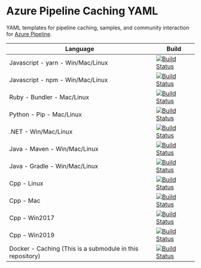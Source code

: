 # Azure Pipeline Caching YAML

YAML templates for pipeline caching, samples, and community interaction for [Azure Pipeline](https://docs.microsoft.com/azure/devops/pipelines/).

| Language  | Build |
| ------------- | ------------- |
| Javascript - yarn - Win/Mac/Linux  | [![Build Status](https://dev.azure.com/codesharing-SU0/cachesandbox/_apis/build/status/caching-node-yarn?branchName=master)](https://dev.azure.com/codesharing-SU0/cachesandbox/_build/latest?definitionId=311&branchName=master) |
| Javascript - npm - Win/Mac/Linux  | [![Build Status](https://dev.azure.com/codesharing-SU0/cachesandbox/_apis/build/status/caching-node-npm?branchName=master)](https://dev.azure.com/codesharing-SU0/cachesandbox/_build/latest?definitionId=310&branchName=master)  |
| Ruby - Bundler - Mac/Linux | [![Build Status](https://dev.azure.com/codesharing-SU0/cachesandbox/_apis/build/status/caching-ruby-bundler?branchName=master)](https://dev.azure.com/codesharing-SU0/cachesandbox/_build/latest?definitionId=315&branchName=master)  |
| Python - Pip - Mac/Linux  | [![Build Status](https://dev.azure.com/codesharing-SU0/cachesandbox/_apis/build/status/caching-python-django?branchName=master)](https://dev.azure.com/codesharing-SU0/cachesandbox/_build/latest?definitionId=313&branchName=master)  |
| .NET - Win/Mac/Linux  | [![Build Status](https://dev.azure.com/codesharing-SU0/cachesandbox/_apis/build/status/caching-dotnet-nuget?branchName=master)](https://dev.azure.com/codesharing-SU0/cachesandbox/_build/latest?definitionId=316&branchName=master)  |
| Java - Maven - Win/Mac/Linux  | [![Build Status](https://dev.azure.com/codesharing-SU0/cachesandbox/_apis/build/status/caching-java-maven?branchName=master)](https://dev.azure.com/codesharing-SU0/cachesandbox/_build/latest?definitionId=314&branchName=master)  |
| Java - Gradle - Win/Mac/Linux  | [![Build Status](https://dev.azure.com/codesharing-SU0/cachesandbox/_apis/build/status/caching-java-gradle?branchName=master)](https://dev.azure.com/codesharing-SU0/cachesandbox/_build/latest?definitionId=317&branchName=master)  |
| Cpp - Linux  | [![Build Status](https://dev.azure.com/codesharing-SU0/cachesandbox/_apis/build/status/caching-cpp-linux?branchName=master)](https://dev.azure.com/codesharing-SU0/cachesandbox/_build/latest?definitionId=319&branchName=master)  |
| Cpp - Mac  | [![Build Status](https://dev.azure.com/codesharing-SU0/cachesandbox/_apis/build/status/caching-cpp-mac?branchName=master)](https://dev.azure.com/codesharing-SU0/cachesandbox/_build/latest?definitionId=320&branchName=master)  |
| Cpp - Win2017  | [![Build Status](https://dev.azure.com/codesharing-SU0/cachesandbox/_apis/build/status/caching-cpp-vs2017?branchName=master)](https://dev.azure.com/codesharing-SU0/cachesandbox/_build/latest?definitionId=321&branchName=master)  |
| Cpp - Win2019  | [![Build Status](https://dev.azure.com/codesharing-SU0/cachesandbox/_apis/build/status/caching-cpp-vs2019?branchName=master)](https://dev.azure.com/codesharing-SU0/cachesandbox/_build/latest?definitionId=322&branchName=master)  |
| Docker - Caching (This is a submodule in this repository) | [![Build Status](https://dev.azure.com/codesharing-SU0/cachesandbox/_apis/build/status/caching-docker-images?branchName=master)](https://dev.azure.com/codesharing-SU0/cachesandbox/_build/latest?definitionId=323&branchName=master) |
